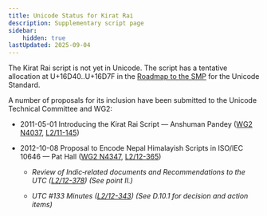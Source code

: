 ```yaml
---
title: Unicode Status for Kirat Rai
description: Supplementary script page
sidebar:
    hidden: true
lastUpdated: 2025-09-04
---
```


The Kirat Rai script is not yet in Unicode. The script has a tentative allocation at U+16D40..U+16D7F in the [Roadmap to the SMP](http://www.unicode.org/roadmaps/smp/) for the Unicode Standard.

[comment]: # (end of intro)

[comment]: # (start of blocks)



[comment]: # (end of blocks)

[comment]: # (start of chars)



[comment]: # (end of chars)

[comment]: # (start of rest)

A number of proposals for its inclusion have been submitted to the Unicode Technical Committee and WG2:

- 2011-05-01 Introducing the Kirat Rai Script — Anshuman Pandey ([WG2 N4037](https://www.unicode.org/wg2/docs/n4037.pdf), [L2/11-145](http://www.unicode.org/cgi-bin/GetMatchingDocs.pl?L2/11-145))

- 2012-10-08 Proposal to Encode Nepal Himalayish Scripts in ISO/IEC 10646 — Pat Hall ([WG2 N4347](https://www.unicode.org/wg2/docs/n4347.pdf), [L2/12-365](http://www.unicode.org/cgi-bin/GetMatchingDocs.pl?L2/12-365))

  - _Review of Indic‐related documents and Recommendations to the UTC ([L2/12-378](http://www.unicode.org/cgi-bin/GetMatchingDocs.pl?L2/12-378)) (See point II.)_

  - _UTC #133 Minutes ([L2/12-343](http://www.unicode.org/L2/L2012/12343.htm)) (See D.10.1 for decision and action items)_
